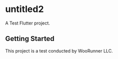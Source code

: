 # untitled2

A Test Flutter project.

## Getting Started

This project is a test conducted by WooRunner LLC.


